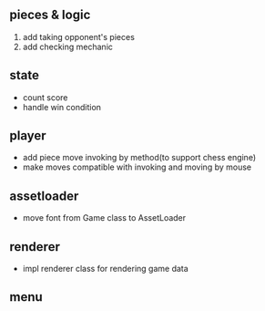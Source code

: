 ## pieces & logic
1. add taking opponent's pieces
2. add checking mechanic

## state
- count score
- handle win condition

## player
- add piece move invoking by method(to support chess engine)
- make moves compatible with invoking and moving by mouse

## assetloader
- move font from Game class to AssetLoader

## renderer
- impl renderer class for rendering game data

## menu

